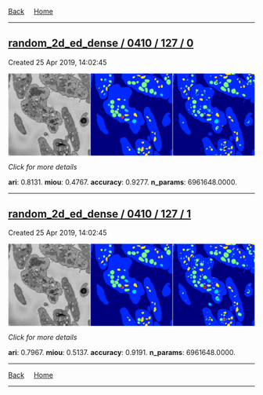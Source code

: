 
[Back](..)&nbsp;&nbsp;&nbsp;&nbsp;&nbsp;[Home](https://leapmanlab.github.io/snapshots)

---

<div class="summary"><a href="0"><h2>random_2d_ed_dense / 0410 / 127 / 0</h2></a><p>Created 25 Apr 2019, 14:02:45
</p><a href="0"><img src="0/media/summary.png" align="center"></a><p>
<i>Click for more details</i>
</p></div>

**ari**: 0.8131. **miou**: 0.4767. **accuracy**: 0.9277. **n_params**: 6961648.0000. 

---

<div class="summary"><a href="1"><h2>random_2d_ed_dense / 0410 / 127 / 1</h2></a><p>Created 25 Apr 2019, 14:02:45
</p><a href="1"><img src="1/media/summary.png" align="center"></a><p>
<i>Click for more details</i>
</p></div>

**ari**: 0.7967. **miou**: 0.5137. **accuracy**: 0.9191. **n_params**: 6961648.0000. 

---

[Back](..)&nbsp;&nbsp;&nbsp;&nbsp;&nbsp;[Home](https://leapmanlab.github.io/snapshots)

---